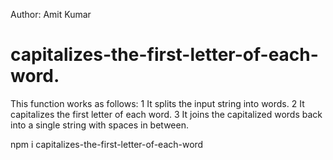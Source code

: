 Author: Amit Kumar

# capitalizes-the-first-letter-of-each-word.
This function works as follows: 
1 It splits the input string into words. 
2 It capitalizes the first letter of each word. 
3 It joins the capitalized words back into a single string with spaces in between.

npm i capitalizes-the-first-letter-of-each-word